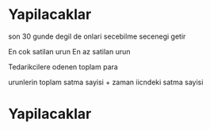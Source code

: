 
# Yapilacaklar
son 30 gunde degil de onlari secebilme secenegi getir

En cok satilan urun 
En az satilan urun

Tedarikcilere odenen toplam para

urunlerin toplam satma sayisi + zaman iicndeki satma sayisi
# Yapilacaklar
